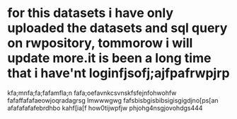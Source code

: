 # for this datasets i have only uploaded the datasets and sql query on rwpository, tommorow i will update more.it is been a long time that i have'nt loginfjsofj;ajfpafrwpjrp
kfa;mnfa;fa;fafamfla;n
fafa;oefavnkcsvnskfsfejnfohwohfw
fafaffafafaeowjoqradagrsg lmwwwgwg
fafsbisbgisbibsigisgigdjno[ps[an
afafafafafebrdhbo
 kahf[ia[f
how0tijwpfjw
phjohg4nsgjovohdgs444
